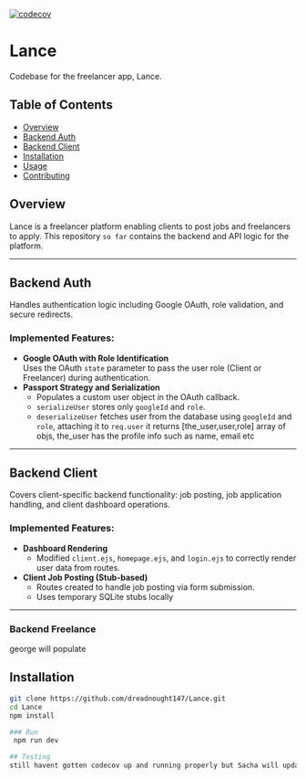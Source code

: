 [![codecov](https://codecov.io/gh/dreadnought147/Lance/branch/backend-api/graph/badge.svg)](https://codecov.io/gh/dreadnought147/Lance)

# Lance
Codebase for the freelancer app, Lance.

## Table of Contents
- [Overview](#overview)
- [Backend Auth](#backend-auth)
- [Backend Client](#backend-client)
- [Installation](#installation)
- [Usage](#usage)
- [Contributing](#contributing)

## Overview
Lance is a freelancer platform enabling clients to post jobs and freelancers to apply. This repository `so far` contains the backend and API logic for the platform.

---

## Backend Auth

Handles authentication logic including Google OAuth, role validation, and secure redirects.

### Implemented Features:
- **Google OAuth with Role Identification**  
  Uses the OAuth `state` parameter to pass the user role (Client or Freelancer) during authentication.
- **Passport Strategy and Serialization**
  - Populates a custom user object in the OAuth callback.
  - `serializeUser` stores only `googleId` and `role`.
  - `deserializeUser` fetches user from the database using `googleId` and `role`, attaching it to `req.user` it returns  [the_user,user,role] array of objs, the_user has the profile info such as name, email etc

---

## Backend Client

Covers client-specific backend functionality: job posting, job application handling, and client dashboard operations.

### Implemented Features:
- **Dashboard Rendering**
  - Modified `client.ejs`, `homepage.ejs`, and `login.ejs` to correctly render user data from routes.
- **Client Job Posting (Stub-based)**
  - Routes created to handle job posting via form submission.
  - Uses temporary SQLite stubs locally

---
### Backend Freelance
george will populate

## Installation

```bash
git clone https://github.com/dreadnought147/Lance.git
cd Lance
npm install

### Run
 npm run dev

## Testing
still havent gotten codecov up and running properly but Sacha will update



